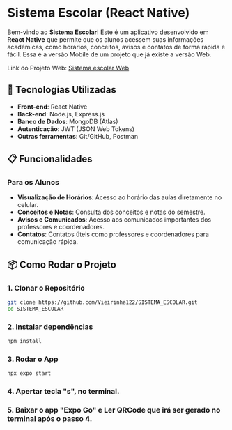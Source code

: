 # Sistema Escolar (React Native)

Bem-vindo ao **Sistema Escolar**! Este é um aplicativo desenvolvido em **React Native** que permite que os alunos acessem suas informações acadêmicas, como horários, conceitos, avisos e contatos de forma rápida e fácil. Essa é a versão Mobile de um projeto que já existe a versão Web. 

Link do Projeto Web: [Sistema escolar Web](https://github.com/Vieirinha122/SISTEMA_ESCOLAR)

## 🚀 Tecnologias Utilizadas

- **Front-end**: React Native
- **Back-end**: Node.js, Express.js
- **Banco de Dados**: MongoDB (Atlas)
- **Autenticação**: JWT (JSON Web Tokens)
- **Outras ferramentas**: Git/GitHub, Postman

## 📋 Funcionalidades

### Para os Alunos
- **Visualização de Horários**: Acesso ao horário das aulas diretamente no celular.
- **Conceitos e Notas**: Consulta dos conceitos e notas do semestre.
- **Avisos e Comunicados**: Acesso aos comunicados importantes dos professores e coordenadores.
- **Contatos**: Contatos úteis como professores e coordenadores para comunicação rápida.

## 📦 Como Rodar o Projeto

### 1. Clonar o Repositório

```bash
git clone https://github.com/Vieirinha122/SISTEMA_ESCOLAR.git
cd SISTEMA_ESCOLAR
```

### 2. Instalar dependências 

```bash
npm install 
```

### 3. Rodar o App

```bash
npx expo start
```
### 4. Apertar tecla "s", no terminal.

### 5. Baixar o app "Expo Go" e Ler QRCode que irá ser gerado no terminal após o passo 4. 